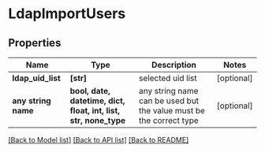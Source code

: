 # LdapImportUsers


## Properties
Name | Type | Description | Notes
------------ | ------------- | ------------- | -------------
**ldap_uid_list** | **[str]** | selected uid list | [optional] 
**any string name** | **bool, date, datetime, dict, float, int, list, str, none_type** | any string name can be used but the value must be the correct type | [optional]

[[Back to Model list]](../README.md#documentation-for-models) [[Back to API list]](../README.md#documentation-for-api-endpoints) [[Back to README]](../README.md)


